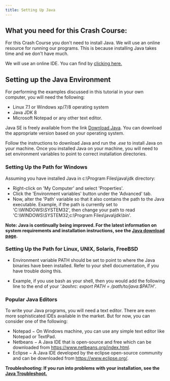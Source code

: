 ```yaml
---
title: Setting Up Java
---
```


## What you need for this Crash Course:

For this Crash Course you don't need to install Java. We will use an online resource for running our programs. This is because installing Java takes time and we don't have much. 

We will use an online IDE.  You can find by [clicking here.](https://repl.it/languages/java10)

## Setting up the Java Environment

For performing the examples discussed in this tutorial in your own computer, you will need the following:

  - Linux 7.1 or Windows xp/7/8 operating system
  - Java JDK 8
  - Microsoft Notepad or any other text editor.

Java SE is freely available from the link [Download Java](https://www.oracle.com/java/technologies/javase/javase-jdk8-downloads.html). You can download the appropriate version based on your operating system.

Follow the instructions to download Java and run the *.exe* to install Java on your machine. Once you installed Java on your machine, you will need to set environment variables to point to correct installation directories.

### Setting Up the Path for Windows

Assuming you have installed Java in c:\Program Files\java\jdk directory: 

  - Right-click on 'My Computer' and select 'Properties'.
  - Click the 'Environment variables' button under the 'Advanced' tab.
  - Now, alter the 'Path' variable so that it also contains the path to the Java executable. Example, if the path is currently set to 'C:\WINDOWS\SYSTEM32', then change your path to read 'C:\WINDOWS\SYSTEM32;c:\Program Files\java\jdk\bin'.

**Note: Java is continually being improved. For the latest information on system requirements and installation instructions, see the [Java download page](https://www.oracle.com/java/technologies/javase/javase-jdk8-downloads.html).**

### Setting Up the Path for Linux, UNIX, Solaris, FreeBSD

- Environment variable PATH should be set to point to where the Java binaries have been installed. Refer to your shell documentation, if you have trouble doing this.

- Example, if you use bash as your shell, then you would add the following line to the end of your *'.bashrc: export PATH = /path/to/java:$PATH'*.

### Popular Java Editors

To write your Java programs, you will need a text editor. There are even more sophisticated IDEs available in the market. But for now, you can consider one of the following:

  - Notepad − On Windows machine, you can use any simple text editor like Notepad or TextPad.
  - Netbeans − A Java IDE that is open-source and free which can be downloaded from https://www.netbeans.org/index.html.
  - Eclipse − A Java IDE developed by the eclipse open-source community and can be downloaded from https://www.eclipse.org/.

**Troubleshooting: If you run into problems with your installation, see the [Java Troubleshoot.](https://www.java.com/es/download/help/troubleshoot_java.xml)**
